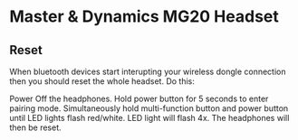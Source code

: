 # Master & Dynamics MG20 Headset

## Reset

When bluetooth devices start interupting your wireless dongle connection then you should reset the whole headset. Do this:

Power Off the headphones. Hold power button for 5 seconds to enter
pairing mode. Simultaneously hold multi-function button and power button
until LED lights flash red/white. LED light will flash 4x. The headphones will
then be reset. 
